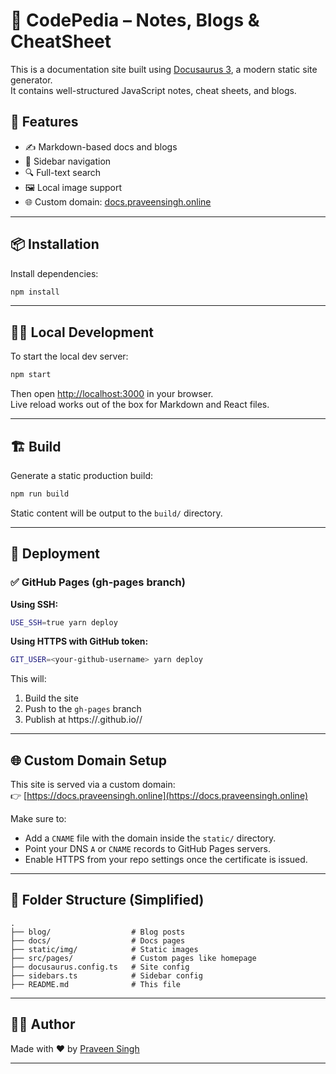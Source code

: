 # 📘 CodePedia – Notes, Blogs & CheatSheet

This is a documentation site built using [Docusaurus 3](https://docusaurus.io/), a modern static site generator.  
It contains well-structured JavaScript notes, cheat sheets, and blogs.

## 🚀 Features

- ✍️ Markdown-based docs and blogs
- 🧭 Sidebar navigation
- 🔍 Full-text search
- 🖼️ Local image support
- 🌐 Custom domain: [docs.praveensingh.online](https://docs.praveensingh.online)

---

## 📦 Installation

Install dependencies:

```bash
npm install
```

---

## 🧑‍💻 Local Development

To start the local dev server:

```bash
npm start
```

Then open [http://localhost:3000](http://localhost:3000) in your browser.  
Live reload works out of the box for Markdown and React files.

---

## 🏗️ Build

Generate a static production build:

```bash
npm run build
```

Static content will be output to the `build/` directory.

---

## 🚀 Deployment

### ✅ GitHub Pages (gh-pages branch)

**Using SSH:**

```bash
USE_SSH=true yarn deploy
```

**Using HTTPS with GitHub token:**

```bash
GIT_USER=<your-github-username> yarn deploy
```

This will:

1. Build the site
2. Push to the `gh-pages` branch
3. Publish at https://<your-github-username>.github.io/<repo-name>/

---

## 🌐 Custom Domain Setup

This site is served via a custom domain:  
👉 [https://docs.praveensingh.online](https://docs.praveensingh.online)

Make sure to:

- Add a `CNAME` file with the domain inside the `static/` directory.
- Point your DNS `A` or `CNAME` records to GitHub Pages servers.
- Enable HTTPS from your repo settings once the certificate is issued.

---

## 📁 Folder Structure (Simplified)

```
.
├── blog/                  # Blog posts
├── docs/                  # Docs pages
├── static/img/            # Static images
├── src/pages/             # Custom pages like homepage
├── docusaurus.config.ts   # Site config
├── sidebars.ts            # Sidebar config
├── README.md              # This file
```

---

## 🧑‍🎓 Author

Made with ❤️ by [Praveen Singh](https://github.com/praveenskg)

---
